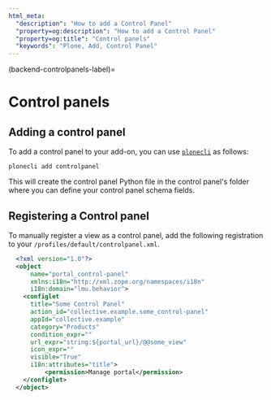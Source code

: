 ```yaml
---
html_meta:
  "description": "How to add a Control Panel"
  "property=og:description": "How to add a Control Panel"
  "property=og:title": "Control panels"
  "keywords": "Plone, Add, Control Panel"
---
```


(backend-controlpanels-label)=

# Control panels

## Adding a control panel
To add a control panel to your add-on, you can use [`plonecli`](https://pypi.org/project/plonecli/) as follows:

```shell
plonecli add controlpanel
```
This will create the control panel Python file in the control panel's folder where you can define your control panel schema fields. 

## Registering a Control panel
To manually register a view as a control panel, add the following registration to your `/profiles/default/controlpanel.xml`.
```xml
  <?xml version="1.0"?>
  <object
      name="portal_control-panel"
      xmlns:i18n="http://xml.zope.org/namespaces/i18n"
      i18n:domain="lmu.behavior">
    <configlet
      title="Some Control Panel"
      action_id="collective.example.some_control-panel"
      appId="collective.example"
      category="Products"
      condition_expr=""
      url_expr="string:${portal_url}/@@some_view"
      icon_expr=""
      visible="True"
      i18n:attributes="title">
          <permission>Manage portal</permission>
    </configlet>
  </object>
```